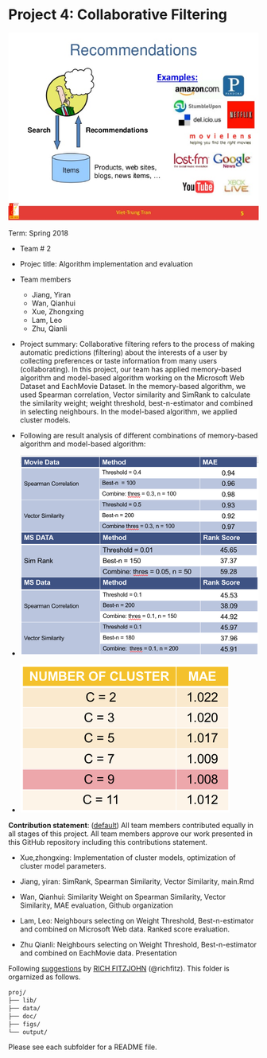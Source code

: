 # Project 4: Collaborative Filtering

![image](figs/recommend.jpg)

Term: Spring 2018

+ Team # 2
+ Projec title: Algorithm implementation and evaluation
+ Team members
	+ Jiang, Yiran
	+ Wan, Qianhui
	+ Xue, Zhongxing
	+ Lam, Leo
	+ Zhu, Qianli

	
+ Project summary: Collaborative filtering refers to the process of making automatic predictions (filtering) about the interests of a user by collecting preferences or taste information from many users (collaborating). In this project, our team has applied memory-based algorithm and model-based algorithm working on the Microsoft Web Dataset and EachMovie Dataset. In the memory-based algorithm, we used Spearman correlation, Vector similarity and SimRank to calculate the similarity weight; weight threshold, best-n-estimator and combined in selecting neighbours. In the model-based algorithm, we applied cluster models. 

+ Following are result analysis of different combinations of memory-based algorithm and model-based algorithm: 
+ ![image](figs/result.png)
+ ![image](figs/result2.png)
	
	
	
**Contribution statement**: ([default](doc/a_note_on_contributions.md)) All team members contributed equally in all stages of this project. All team members approve our work presented in this GitHub repository including this contributions statement. 

- Xue,zhongxing: Implementation of cluster models, optimization of cluster model parameters.

- Jiang, yiran: SimRank, Spearman Similarity, Vector Similarity, main.Rmd

- Wan, Qianhui: Similarity Weight on Spearman Similarity, Vector Similarity, MAE evaluation, Github organization

- Lam, Leo: Neighbours selecting on Weight Threshold, Best-n-estimator and combined on Microsoft Web data. Ranked score evaluation. 

- Zhu Qianli: Neighbours selecting on Weight Threshold, Best-n-estimator and combined on EachMovie data. Presentation




Following [suggestions](http://nicercode.github.io/blog/2013-04-05-projects/) by [RICH FITZJOHN](http://nicercode.github.io/about/#Team) (@richfitz). This folder is orgarnized as follows.

```
proj/
├── lib/
├── data/
├── doc/
├── figs/
└── output/
```

Please see each subfolder for a README file.

